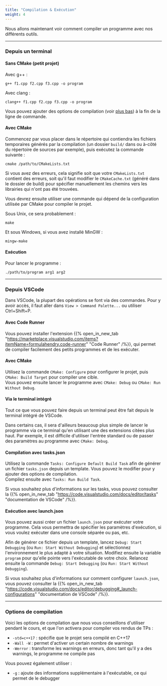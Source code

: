 ```yaml
---
title: "Compilation & Exécution"
weight: 4
---
```


Nous allons maintenant voir comment compiler un programme avec nos différents outils.

---

### Depuis un terminal

#### Sans CMake (petit projet)

Avec g++ :
```b
g++ f1.cpp f2.cpp f3.cpp -o program
```

Avec clang :
```b
clang++ f1.cpp f2.cpp f3.cpp -o program
```

Vous pouvez ajouter des options de compilation (voir [plus bas](#options-de-compilation)) à la fin de la ligne de commande.

#### Avec CMake

Commencez par vous placer dans le répertoire qui contiendra les fichiers temporaires générés par la compilation (un dossier `build/` dans ou à-côté du répertoire de sources par exemple), puis exécutez la commande suivante :
```b
cmake /path/to/CMakeLists.txt
```

Si vous avez des erreurs, cela signifie soit que votre `CMakeLists.txt` contient des erreurs, soit qu'il faut modifier le `CMakeCache.txt` (généré dans le dossier de build) pour spécifier manuellement les chemins vers les librairies qui n'ont pas été trouvées.

Vous devrez ensuite utiliser une commande qui dépend de la configuration utilisée par CMake pour compiler le projet.

Sous Unix, ce sera probablement :
```b
make
```

Et sous Windows, si vous avez installé MinGW :
```b
mingw-make
```

#### Exécution

Pour lancer le programme :
```b
./path/to/program arg1 arg2
```

---

### Depuis VSCode

Dans VSCode, la plupart des opérations se font via des commandes. Pour y avoir accès, il faut aller dans `View > Command Palette...` ou utiliser Ctrl+Shift+P.   

#### Avec Code Runner

Vous pouvez installer l'extension {{% open_in_new_tab "https://marketplace.visualstudio.com/items?itemName=formulahendry.code-runner" "Code Runner" /%}}, qui permet de compiler facilement des petits programmes et de les exécuter.

#### Avec CMake

Utilisez la commande `CMake: Configure` pour configurer le projet, puis `CMake: Build Target` pour compiler une cible. \
Vous pouvez ensuite lancer le programme avec `CMake: Debug` ou `CMake: Run Without Debug`.

#### Via le terminal intégré

Tout ce que vous pouvez faire depuis un terminal peut être fait depuis le terminal intégré de VSCode.

Dans certains cas, il sera d'ailleurs beaucoup plus simple de lancer le programme via ce terminal qu'en utilisant une des extensions citées plus haut. Par exemple, il est difficile d'utiliser l'entrée standard ou de passer des paramètres au programme avec `CMake: Debug`.

#### Compilation avec tasks.json

Utilisez la commande `Tasks: Configure Default Build Task` afin de générer un fichier `tasks.json` depuis un template. Vous pouvez le modifier pour y ajouter des options de compilation.\
Compilez ensuite avec `Tasks: Run Build Task`.

Si vous souhaitez plus d'informations sur les tasks, vous pouvez consulter la {{% open_in_new_tab "https://code.visualstudio.com/docs/editor/tasks" "documentation de VSCode" /%}}.

#### Exécution avec launch.json

Vous pouvez aussi créer un fichier `launch.json` pour exécuter votre programme. Cela vous permettra de spécifier les paramètres d'exécution, si vous voulez exécuter dans une console séparée ou pas, etc.

Afin de générer ce fichier depuis un template, lancez `Debug: Start Debugging` (ou `Run: Start Without Debugging`) et sélectionnez l'environnement le plus adapté à votre situation. Modifiez ensuite la variable 
`program` pour qu'elle pointe vers l'exécutable de votre choix. Relancez ensuite la commande `Debug: Start Debugging` (ou `Run: Start Without Debugging`).

Si vous souhaitez plus d'informations sur comment configurer `launch.json`, vous pouvez consulter la {{% open_in_new_tab "https://code.visualstudio.com/docs/editor/debugging#_launch-configurations" "documentation de VSCode" /%}}.

---

### Options de compilation

Voici les options de compilation que nous vous conseillons d'utiliser pendant le cours, et que l'on activera pour compiler vos rendus de TPs :
- `-std=c++17` : spécifie que le projet sera compilé en C++17 
- `-Wall -W` : permet d'activer un certain nombre de warnings
- `-Werror` : transforme les warnings en erreurs, donc tant qu'il y a des warnings, le programme ne compile pas

Vous pouvez également utiliser :
- `-g` : ajoute des informations supplémentaire à l'exécutable, ce qui permet de le debugger

